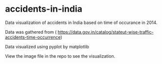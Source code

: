 # accidents-in-india
Data visualization of accidents in India based on time of occurance in 2014.

Data was gathered from ( https://data.gov.in/catalog/stateut-wise-traffic-accidents-time-occurrence)

Data visualized using pyplot by matplotlib

View the image file in the repo to see the visualization. 



